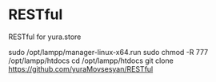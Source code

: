 # RESTful
RESTful for yura.store

sudo /opt/lampp/manager-linux-x64.run
sudo chmod -R 777 /opt/lampp/htdocs
cd /opt/lampp/htdocs
git clone https://github.com/yuraMovsesyan/RESTful